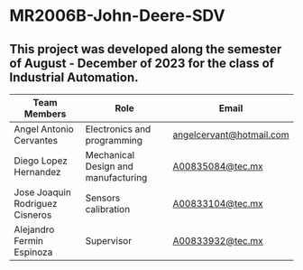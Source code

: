# MR2006B-John-Deere-SDV

## This project was developed along the semester of August - December of 2023 for the class of Industrial Automation.

| Team Members | Role | Email |
|----------|----------|----------|
| Angel Antonio Cervantes | Electronics and programming | angelcervant@hotmail.com |
| Diego Lopez Hernandez | Mechanical Design and manufacturing | A00835084@tec.mx |
| Jose Joaquin Rodriguez Cisneros| Sensors calibration | A00833104@tec.mx |
| Alejandro Fermin Espinoza| Supervisor | A00833932@tec.mx|
